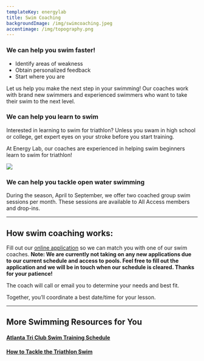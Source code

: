 ```yaml
---
templateKey: energylab
title: Swim Coaching
backgroundImage: /img/swimcoaching.jpeg
accentimage: /img/topography.png
---
```

### We can help you swim faster!

* Identify areas of weakness
* Obtain personalized feedback
* Start where you are

Let us help you make the next step in your swimming! Our coaches work with brand new swimmers and experienced swimmers who want to take their swim to the next level.

### We can help you learn to swim

Interested in learning to swim for triathlon? Unless you swam in high school or college, get expert eyes on your stroke before you start training.

At Energy Lab, our coaches are experienced in helping swim beginners learn to swim for triathlon!

![](https://energylabatl.com/2017/wp-content/uploads/2017/05/18556977_10154766414597746_971767310805515168_n.jpg)

### We can help you tackle open water swimming

During the season, April to September, we offer two coached group swim sessions per month. These sessions are available to All Access members and drop-ins.

- - -

## How swim coaching works:

Fill out our [online application](https://goo.gl/forms/NrTJmnJyUMrmSgJq1) so we can match you with one of our swim coaches. **Note: We are currently not taking on any new applications due to our current schedule and access to pools. Feel free to fill out the application and we will be in touch when our schedule is cleared. Thanks for your patience!** 

The coach will call or email you to determine your needs and best fit.

Together, you’ll coordinate a best date/time for your lesson.

- - -

## More Swimming Resources for You

#### [Atlanta Tri Club Swim Training Schedule](https://clients.mindbodyonline.com/classic/ws?studioid=30262&stype=-7&sView=week&sLoc=0)

#### [How to Tackle the Triathlon Swim](https://energylabatl.com/2019/07/16/how-to-conquer-triathlon-swimming-training/)